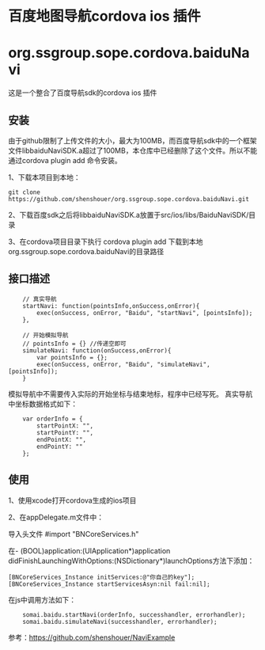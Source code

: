 # 百度地图导航cordova ios 插件
# org.ssgroup.sope.cordova.baiduNavi

这是一个整合了百度导航sdk的cordova ios 插件

## 安装

由于github限制了上传文件的大小，最大为100MB，而百度导航sdk中的一个框架文件libbaiduNaviSDK.a超过了100MB，本仓库中已经删除了这个文件。所以不能通过cordova plugin add 命令安装。

1、下载本项目到本地：
	
	git clone https://github.com/shenshouer/org.ssgroup.sope.cordova.baiduNavi.git

2、下载百度sdk之后将libbaiduNaviSDK.a放置于src/ios/libs/BaiduNaviSDK/目录

3、在cordova项目目录下执行 cordova plugin add 下载到本地org.ssgroup.sope.cordova.baiduNavi的目录路径


## 接口描述
		// 真实导航
		startNavi: function(pointsInfo,onSuccess,onError){
        	exec(onSuccess, onError, "Baidu", "startNavi", [pointsInfo]);
    	},

    	// 开始模拟导航
    	// pointsInfo = {} //传递空即可
    	simulateNavi: function(onSuccess,onError){
        	var pointsInfo = {};
        	exec(onSuccess, onError, "Baidu", "simulateNavi", [pointsInfo]);
    	}
模拟导航中不需要传入实际的开始坐标与结束地标，程序中已经写死。
真实导航中坐标数据格式如下：

		var orderInfo = {
			startPointX: "",
			startPointY: "",
			endPointX: "",
			endPointY: ""
		};


## 使用
	
1、使用xcode打开cordova生成的ios项目

2、在appDelegate.m文件中：

导入头文件
	#import "BNCoreServices.h"

在- (BOOL)application:(UIApplication*)application didFinishLaunchingWithOptions:(NSDictionary*)launchOptions方法下添加：

	[BNCoreServices_Instance initServices:@"你自己的key"];
    [BNCoreServices_Instance startServicesAsyn:nil fail:nil];

在js中调用方法如下：

		somai.baidu.startNavi(orderInfo, successhandler, errorhandler);
    	somai.baidu.simulateNavi(successhandler, errorhandler);

参考：https://github.com/shenshouer/NaviExample